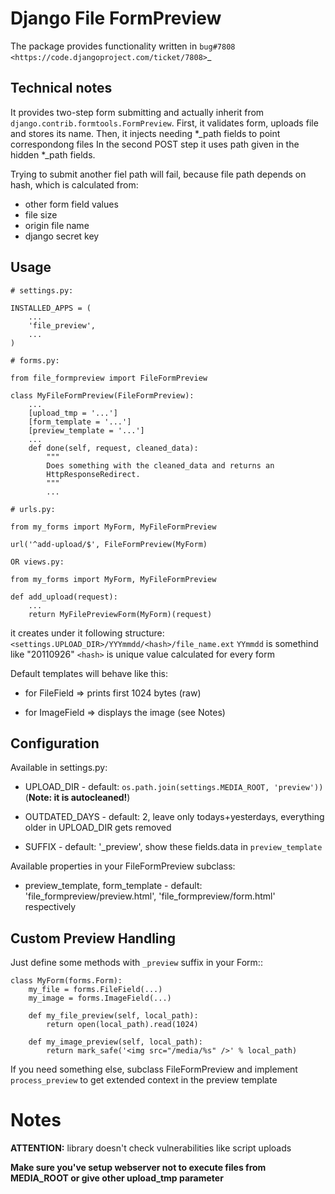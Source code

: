 Django File FormPreview
===========

The package provides functionality written in `bug#7808 <https://code.djangoproject.com/ticket/7808>`_

Technical notes
---------------

It provides two-step form submitting and actually inherit from ``django.contrib.formtools.FormPreview``.
First, it validates form, uploads file and stores its name.
Then, it injects needing *_path fields to point correspondong files
In the second POST step it uses path given in the hidden *_path fields.

Trying to submit another fiel path will fail, because file path depends on hash,
which is calculated from:

* other form field values
* file size
* origin file name
* django secret key

Usage
-----

    # settings.py:

    INSTALLED_APPS = (
        ...
        'file_preview',
        ...
    )

    # forms.py:

    from file_formpreview import FileFormPreview

    class MyFileFormPreview(FileFormPreview):
        ...
        [upload_tmp = '...']
        [form_template = '...']
        [preview_template = '...']
        ...
        def done(self, request, cleaned_data):
            """
            Does something with the cleaned_data and returns an
            HttpResponseRedirect.
            """
            ...

    # urls.py:

    from my_forms import MyForm, MyFileFormPreview

    url('^add-upload/$', FileFormPreview(MyForm)

    OR views.py:
    
    from my_forms import MyForm, MyFileFormPreview

    def add_upload(request):
        ...
        return MyFilePreviewForm(MyForm)(request)

it creates under it following structure: ``<settings.UPLOAD_DIR>/YYYmmdd/<hash>/file_name.ext``
``YYmmdd`` is somethind like "20110926"
``<hash>`` is unique value calculated for every form

Default templates will behave like this:

* for FileField => prints first 1024 bytes (raw)

* for ImageField => displays the image (see Notes)

Configuration
-------------

Available in settings.py:

* UPLOAD_DIR - default: ``os.path.join(settings.MEDIA_ROOT, 'preview'))`` (**Note: it is autocleaned!**)

* OUTDATED_DAYS - default: 2, leave only todays+yesterdays, everything older in UPLOAD_DIR gets removed

* SUFFIX - default: '_preview', show these fields.data in ``preview_template``

Available properties in your FileFormPreview subclass:

* preview_template, form_template - default: 'file_formpreview/preview.html', 'file_formpreview/form.html' respectively

Custom Preview Handling
-----------------------

Just define some methods with ``_preview`` suffix in your Form::

    class MyForm(forms.Form):
        my_file = forms.FileField(...)
        my_image = forms.ImageField(...)

        def my_file_preview(self, local_path):
            return open(local_path).read(1024)

        def my_image_preview(self, local_path):
            return mark_safe('<img src="/media/%s" />' % local_path) 

If you need something else, subclass FileFormPreview and implement ``process_preview``
to get extended context in the preview template

Notes
=====

**ATTENTION:** library doesn't check vulnerabilities like script uploads

**Make sure you've setup webserver not to execute files from MEDIA_ROOT
or give other upload_tmp parameter**
